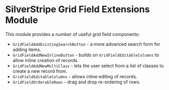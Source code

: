 SilverStripe Grid Field Extensions Module
=========================================

This module provides a number of useful grid field components:

* `GridFieldAddExistingSearchButton` - a more advanced search form for adding items.
* `GridFieldAddNewInlineButton` - builds on `GridFieldEditableColumns` to allow inline creation of records.
* `GridFieldAddNewMultiClass` - lets the user select from a list of classes to create a new record from.
* `GridFieldEditableColumns` - allows inline editing of records.
* `GridFieldOrderableRows` - drag and drop re-ordering of rows.
